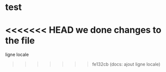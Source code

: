 # test
<<<<<<< HEAD
we done changes to the file
=======
ligne locale
>>>>>>> fe132cb (docs: ajout ligne locale)
